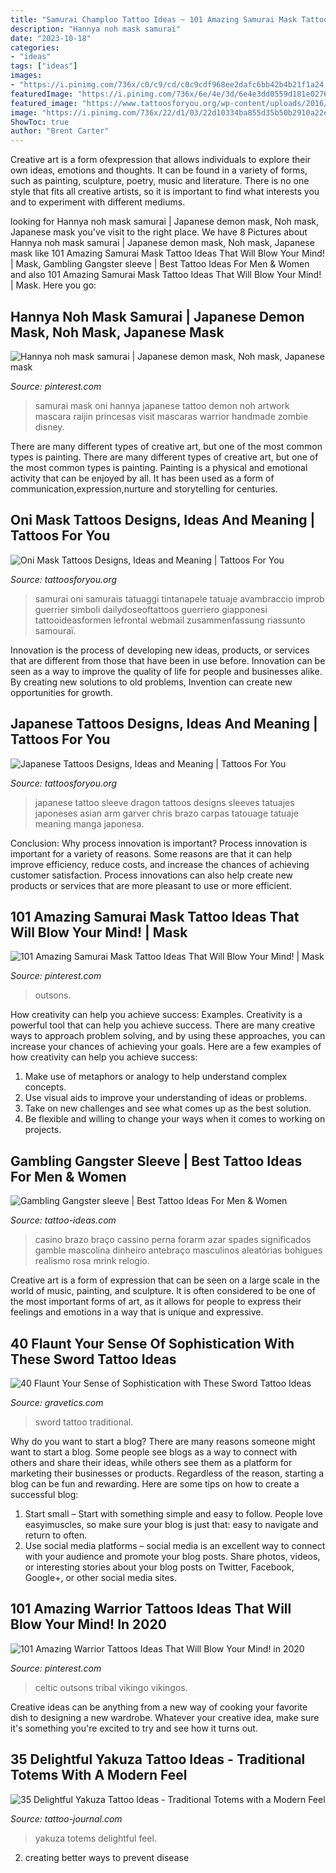 ```yaml
---
title: "Samurai Champloo Tattoo Ideas ~ 101 Amazing Samurai Mask Tattoo Ideas That Will Blow Your Mind!"
description: "Hannya noh mask samurai"
date: "2023-10-18"
categories:
- "ideas"
tags: ["ideas"]
images:
- "https://i.pinimg.com/736x/c0/c9/cd/c0c9cdf968ee2dafc6bb42b4b21f1a24.jpg"
featuredImage: "https://i.pinimg.com/736x/6e/4e/3d/6e4e3dd0559d181e0276ab5017a5e058.jpg"
featured_image: "https://www.tattoosforyou.org/wp-content/uploads/2016/03/Oni-Mask-Tattoo-Forearm.jpg"
image: "https://i.pinimg.com/736x/22/d1/03/22d10334ba855d35b50b2910a22e94bf.jpg"
ShowToc: true
author: "Brent Carter"
---
```



Creative art is a form ofexpression that allows individuals to explore their own ideas, emotions and thoughts. It can be found in a variety of forms, such as painting, sculpture, poetry, music and literature. There is no one style that fits all creative artists, so it is important to find what interests you and to experiment with different mediums.

	

		
looking for Hannya noh mask samurai | Japanese demon mask, Noh mask, Japanese mask you've visit to the right place. We have 8 Pictures about Hannya noh mask samurai | Japanese demon mask, Noh mask, Japanese mask like 101 Amazing Samurai Mask Tattoo Ideas That Will Blow Your Mind! | Mask, Gambling Gangster sleeve | Best Tattoo Ideas For Men &amp; Women and also 101 Amazing Samurai Mask Tattoo Ideas That Will Blow Your Mind! | Mask. Here you go:
		
    
## Hannya Noh Mask Samurai | Japanese Demon Mask, Noh Mask, Japanese Mask

<img loading=lazy src="https://i.pinimg.com/736x/22/d1/03/22d10334ba855d35b50b2910a22e94bf.jpg" onerror="this.onerror=null;this.src='https://tse2.mm.bing.net/th?id=OIP.jA3XvIXnyKfRMFY0pU0blgHaNK&amp;pid=15.1';" alt="Hannya noh mask samurai | Japanese demon mask, Noh mask, Japanese mask">

_Source: pinterest.com_

>samurai mask oni hannya japanese tattoo demon noh artwork mascara raijin princesas visit mascaras warrior handmade zombie disney. 

	

There are many different types of creative art, but one of the most common types is painting.
There are many different types of creative art, but one of the most common types is painting. Painting is a physical and emotional activity that can be enjoyed by all. It has been used as a form of communication,expression,nurture and storytelling for centuries.

    
## Oni Mask Tattoos Designs, Ideas And Meaning | Tattoos For You

<img loading=lazy src="https://www.tattoosforyou.org/wp-content/uploads/2016/03/Oni-Mask-Tattoo-Forearm.jpg" onerror="this.onerror=null;this.src='https://tse1.mm.bing.net/th?id=OIP.D0OgAOm06NX1DNt1exVqOQHaL7&amp;pid=15.1';" alt="Oni Mask Tattoos Designs, Ideas and Meaning | Tattoos For You">

_Source: tattoosforyou.org_

>samurai oni samurais tatuaggi tintanapele tatuaje avambraccio improb guerrier simboli dailydoseoftattoos guerriero giapponesi tattooideasformen lefrontal webmail zusammenfassung riassunto samouraï. 

	

Innovation is the process of developing new ideas, products, or services that are different from those that have been in use before. Innovation can be seen as a way to improve the quality of life for people and businesses alike. By creating new solutions to old problems, Invention can create new opportunities for growth.

    
## Japanese Tattoos Designs, Ideas And Meaning | Tattoos For You

<img loading=lazy src="http://www.tattoosforyou.org/wp-content/uploads/2013/09/Japanese-Sleeve-Tattoo.jpg" onerror="this.onerror=null;this.src='https://tse2.mm.bing.net/th?id=OIP.ds-wx0GMinjWO3F_q7H6sQHaPu&amp;pid=15.1';" alt="Japanese Tattoos Designs, Ideas and Meaning | Tattoos For You">

_Source: tattoosforyou.org_

>japanese tattoo sleeve dragon tattoos designs sleeves tatuajes japoneses asian arm garver chris brazo carpas tatouage tatuaje meaning manga japonesa. 

	

Conclusion: Why process innovation is important?
Process innovation is important for a variety of reasons. Some reasons are that it can help improve efficiency, reduce costs, and increase the chances of achieving customer satisfaction. Process innovations can also help create new products or services that are more pleasant to use or more efficient.

    
## 101 Amazing Samurai Mask Tattoo Ideas That Will Blow Your Mind! | Mask

<img loading=lazy src="https://i.pinimg.com/736x/6e/4e/3d/6e4e3dd0559d181e0276ab5017a5e058.jpg" onerror="this.onerror=null;this.src='https://tse2.mm.bing.net/th?id=OIP.3lUAevBi3Egj324REz8BXQHaJQ&amp;pid=15.1';" alt="101 Amazing Samurai Mask Tattoo Ideas That Will Blow Your Mind! | Mask">

_Source: pinterest.com_

>outsons. 

	

How creativity can help you achieve success: Examples.
Creativity is a powerful tool that can help you achieve success. There are many creative ways to approach problem solving, and by using these approaches, you can increase your chances of achieving your goals. Here are a few examples of how creativity can help you achieve success: 
1. Make use of metaphors or analogy to help understand complex concepts.
2. Use visual aids to improve your understanding of ideas or problems.
3. Take on new challenges and see what comes up as the best solution.
4. Be flexible and willing to change your ways when it comes to working on projects.

    
## Gambling Gangster Sleeve | Best Tattoo Ideas For Men &amp; Women

<img loading=lazy src="https://tattoo-ideas.com/wp-content/uploads/2019/12/Gambling-Gangster-768x851.jpg" onerror="this.onerror=null;this.src='https://tse3.mm.bing.net/th?id=OIP.-we_vQhrRinHFYVvxQYoFQHaIN&amp;pid=15.1';" alt="Gambling Gangster sleeve | Best Tattoo Ideas For Men &amp; Women">

_Source: tattoo-ideas.com_

>casino brazo braço cassino perna forarm azar spades significados gamble mascolina dinheiro antebraço masculinos aleatórias bohigues realismo rosa mrink relogio. 

	

Creative art is a form of expression that can be seen on a large scale in the world of music, painting, and sculpture. It is often considered to be one of the most important forms of art, as it allows for people to express their feelings and emotions in a way that is unique and expressive.

    
## 40 Flaunt Your Sense Of Sophistication With These Sword Tattoo Ideas

<img loading=lazy src="http://www.gravetics.com/wp-content/uploads/2017/04/swordtattoo-classictattoo-tradition-traditional.jpg" onerror="this.onerror=null;this.src='https://tse1.mm.bing.net/th?id=OIP.606V4pbEnRcFLTghPga0jgHaHa&amp;pid=15.1';" alt="40 Flaunt Your Sense of Sophistication with These Sword Tattoo Ideas">

_Source: gravetics.com_

>sword tattoo traditional. 

	

Why do you want to start a blog?
There are many reasons someone might want to start a blog. Some people see blogs as a way to connect with others and share their ideas, while others see them as a platform for marketing their businesses or products. Regardless of the reason, starting a blog can be fun and rewarding. Here are some tips on how to create a successful blog: 
1. Start small – Start with something simple and easy to follow. People love easyimuscles, so make sure your blog is just that: easy to navigate and return to often. 
2. Use social media platforms – social media is an excellent way to connect with your audience and promote your blog posts. Share photos, videos, or interesting stories about your blog posts on Twitter, Facebook, Google+, or other social media sites. 

    
## 101 Amazing Warrior Tattoos Ideas That Will Blow Your Mind! In 2020

<img loading=lazy src="https://i.pinimg.com/736x/c0/c9/cd/c0c9cdf968ee2dafc6bb42b4b21f1a24.jpg" onerror="this.onerror=null;this.src='https://tse4.mm.bing.net/th?id=OIP.H0sqLQKHOnkaMb2eW9tQRwHaHa&amp;pid=15.1';" alt="101 Amazing Warrior Tattoos Ideas That Will Blow Your Mind! in 2020">

_Source: pinterest.com_

>celtic outsons tribal vikingo vikingos. 

	

Creative ideas can be anything from a new way of cooking your favorite dish to designing a new wardrobe. Whatever your creative idea, make sure it's something you're excited to try and see how it turns out.

    
## 35 Delightful Yakuza Tattoo Ideas - Traditional Totems With A Modern Feel

<img loading=lazy src="https://tattoo-journal.com/wp-content/uploads/2016/09/yakuza-tattoo19-650x650.jpg" onerror="this.onerror=null;this.src='https://tse4.mm.bing.net/th?id=OIP.ZDta50pXLcolWv9Ch-FO7gHaHa&amp;pid=15.1';" alt="35 Delightful Yakuza Tattoo Ideas - Traditional Totems with a Modern Feel">

_Source: tattoo-journal.com_

>yakuza totems delightful feel. 

	

2. creating better ways to prevent disease 

